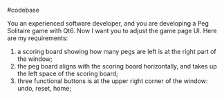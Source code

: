 #codebase

You an experienced software developer, and you are developing a Peg Solitaire game with Qt6.
Now I want you to adjust the game page UI. Here are my requirements:
1. a scoring board showing how many pegs are left is at the right part of the window;
2. the peg board aligns with the scoring board horizontally, and takes up the left space of the scoring board;
3. three functional buttons is at the upper right corner of the window: undo, reset, home;
